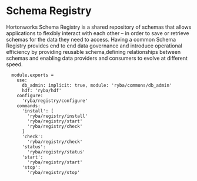 
# Schema Registry

Hortonworks Schema Registry is a shared repository of schemas that allows
applications to flexibly interact with each other – in order to save or retrieve
schemas for the data they need to access. Having a common Schema Registry provides
end to end data governance and introduce operational efficiency by providing
reusable schema,defining relationships between schemas and enabling data providers
and consumers to evolve at different speed.

      module.exports =
        use:
          db_admin: implicit: true, module: 'ryba/commons/db_admin'
          hdf: 'ryba/hdf'
        configure:
          'ryba/registry/configure'
        commands:
          'install': [
            'ryba/registry/install'
            'ryba/registry/start'
            'ryba/registry/check'
          ]
          'check':
            'ryba/registry/check'
          'status':
            'ryba/registry/status'
          'start':
            'ryba/registry/start'
          'stop':
            'ryba/registry/stop'
